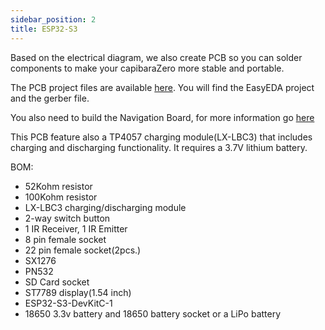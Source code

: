 ```yaml
---
sidebar_position: 2
title: ESP32-S3
---
```


Based on the electrical diagram, we also create PCB so you can solder components to make your capibaraZero more stable and portable.

The PCB project files are available [here](https://github.com/CapibaraZero/resources/tree/main/PCB/ESP32-S3-DEVKITC-1/). You will find the EasyEDA project and the gerber file.

You also need to build the Navigation Board, for more information go [here](/docs/pcb/Navigation_Board)

This PCB feature also a TP4057 charging module(LX-LBC3) that includes charging and discharging functionality. It requires a 3.7V lithium battery.

BOM:

- 52Kohm resistor
- 100Kohm resistor
- LX-LBC3 charging/discharging module
- 2-way switch button
- 1 IR Receiver, 1 IR Emitter
- 8 pin female socket
- 22 pin female socket(2pcs.)
- SX1276
- PN532
- SD Card socket
- ST7789 display(1.54 inch)
- ESP32-S3-DevKitC-1
- 18650 3.3v battery and 18650 battery socket or a LiPo battery